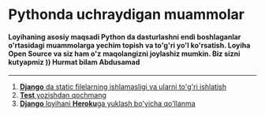 # Pythonda uchraydigan muammolar
#### Loyihaning asosiy maqsadi Python da dasturlashni endi boshlaganlar o'rtasidagi muammolarga yechim topish va to'g'ri yo'l ko'rsatish. Loyiha Open Source va siz ham o'z maqolangizni joylashiz mumkin. Biz sizni kutyapmiz )) Hurmat bilam Abdusamad
<hr>

1. [**Django** da static filelarning ishlamasligi va ularni to'g'ri ishlatish](https://github.com/sevbo2003/common-python-problems/blob/master/django-static-filelar.md)
2. [**Test** yozishdan qochmang](./test-yozishdan-qochmang.md)
3. [**Django** loyihani **Heroku**ga yuklash bo'yicha qo'llanma](https://github.com/sevbo2003/common-python-problems/blob/master/djangoni-herokuga-yuklash.md)